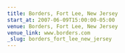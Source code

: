 ```yaml
---
title: Borders, Fort Lee, New Jersey
start_at: 2007-06-09T15:00:00-05:00
venue: Borders, Fort Lee, New Jersey
venue_link: www.borders.com
_slug: borders_fort_lee_new_jersey
---
```


